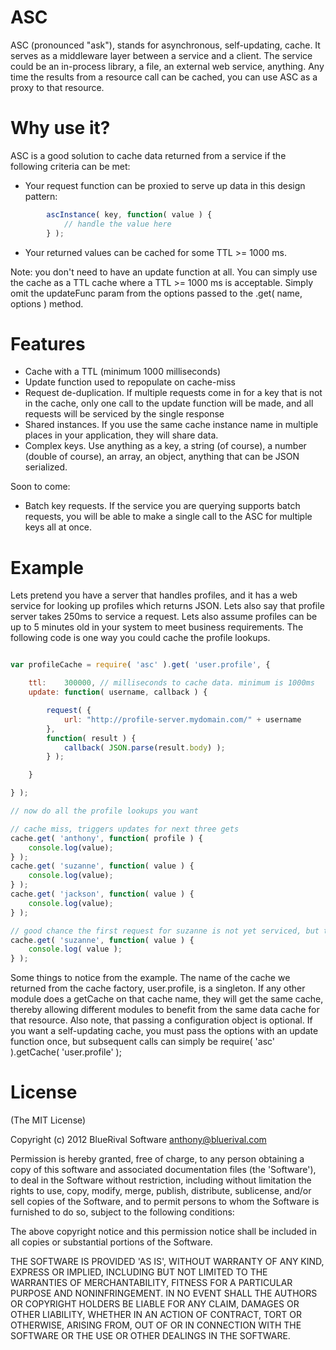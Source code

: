 ASC
========

ASC (pronounced "ask"), stands for asynchronous, self-updating, cache. It serves as a middleware layer between a service and a client. The service could be an in-process library, a file, an external web service, anything. Any time the results from a resource call can be cached, you can use ASC as a proxy to that resource.


Why use it?
========

ASC is a good solution to cache data returned from a service if the following criteria can be met:

* Your request function can be proxied to serve up data in this design pattern:
```js
        ascInstance( key, function( value ) {
        	// handle the value here
        } );
```
* Your returned values can be cached for some TTL >= 1000 ms.

Note: you don't need to have an update function at all. You can simply use the cache as a TTL cache where a TTL >=
1000 ms is acceptable. Simply omit the updateFunc param from the options passed to the .get( name, options ) method.


Features
========

* Cache with a TTL (minimum 1000 milliseconds)
* Update function used to repopulate on cache-miss
* Request de-duplication. If multiple requests come in for a key that is not in the cache, only one call to the update function will be made, and all requests will be serviced by the single response
* Shared instances. If you use the same cache instance name in multiple places in your application, they will share data.
* Complex keys. Use anything as a key, a string (of course), a number (double of course), an array, an object, anything that can be JSON serialized.

Soon to come:

* Batch key requests. If the service you are querying supports batch requests, you will be able to make a single call to the ASC for multiple keys all at once.


Example
========

Lets pretend you have a server that handles profiles, and it has a web service for looking up profiles which returns JSON. Lets also say that profile server takes 250ms to service a request. Lets also assume profiles can be up to 5 minutes old in your system to meet business requirements. The following code is one way you could cache the profile lookups.

```js

var profileCache = require( 'asc' ).get( 'user.profile', {

	ttl:    300000, // milliseconds to cache data. minimum is 1000ms
 	update: function( username, callback ) {

		request( {
			url: "http://profile-server.mydomain.com/" + username
		},
		function( result ) {
			callback( JSON.parse(result.body) );
		} );

	}

} );

// now do all the profile lookups you want

// cache miss, triggers updates for next three gets
cache.get( 'anthony', function( profile ) {
    console.log(value);
} );
cache.get( 'suzanne', function( value ) {
    console.log(value);
} );
cache.get( 'jackson', function( value ) {
    console.log(value);
} );

// good chance the first request for suzanne is not yet serviced, but this get does NOT trigger a second call to the profile server. This call to get will queue up and receive the same data that is passed to the first get for suzanne
cache.get( 'suzanne', function( value ) {
    console.log( value );
} );

```

Some things to notice from the example. The name of the cache we returned from the cache factory, user.profile, is a singleton. If any other module does a getCache on that cache name, they will get the same cache, thereby allowing different modules to benefit from the same data cache for that resource. Also note, that passing a configuration object is optional. If you want a self-updating cache, you must pass the options with an update function once, but subsequent calls can simply be require( 'asc' ).getCache( 'user.profile' );


License
========

(The MIT License)

Copyright (c) 2012 BlueRival Software <anthony@bluerival.com>

Permission is hereby granted, free of charge, to any person obtaining a copy of this software and associated documentation files (the 'Software'), to deal in the Software without restriction, including without limitation the rights to use, copy, modify, merge, publish, distribute, sublicense, and/or sell copies of the Software, and to permit persons to whom the Software is furnished to do so, subject to the following conditions:

The above copyright notice and this permission notice shall be included in all copies or substantial portions of the Software.

THE SOFTWARE IS PROVIDED 'AS IS', WITHOUT WARRANTY OF ANY KIND, EXPRESS OR IMPLIED, INCLUDING BUT NOT LIMITED TO THE WARRANTIES OF MERCHANTABILITY, FITNESS FOR A PARTICULAR PURPOSE AND NONINFRINGEMENT. IN NO EVENT SHALL THE AUTHORS OR COPYRIGHT HOLDERS BE LIABLE FOR ANY CLAIM, DAMAGES OR OTHER LIABILITY, WHETHER IN AN ACTION OF CONTRACT, TORT OR OTHERWISE, ARISING FROM, OUT OF OR IN CONNECTION WITH THE SOFTWARE OR THE USE OR OTHER DEALINGS IN THE SOFTWARE.

